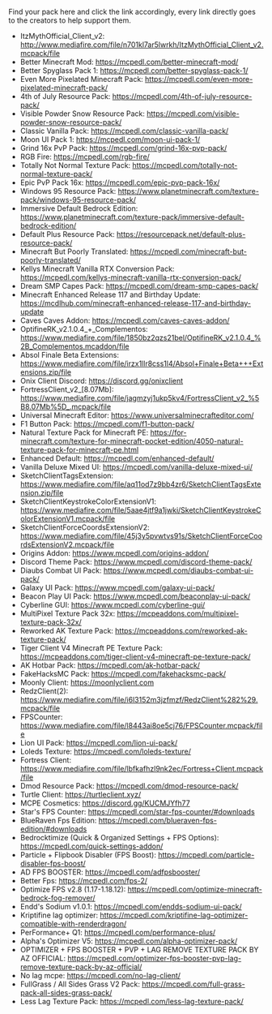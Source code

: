 Find your pack here and click the link accordingly, every link directly goes to the creators to help support them.

- ItzMythOfficial_Client_v2: http://www.mediafire.com/file/n701kl7ar5lwrkh/ItzMythOfficial_Client_v2.mcpack/file
- Better Minecraft Mod: https://mcpedl.com/better-minecraft-mod/
- Better Spyglass Pack 1: https://mcpedl.com/better-spyglass-pack-1/
- Even More Pixelated Minecraft Pack: https://mcpedl.com/even-more-pixelated-minecraft-pack/
- 4th of July Resource Pack: https://mcpedl.com/4th-of-july-resource-pack/
- Visible Powder Snow Resource Pack: https://mcpedl.com/visible-powder-snow-resource-pack/
- Classic Vanilla Pack: https://mcpedl.com/classic-vanilla-pack/
- Moon UI Pack 1: https://mcpedl.com/moon-ui-pack-1/
- Grind 16x PvP Pack: https://mcpedl.com/grind-16x-pvp-pack/
- RGB Fire: https://mcpedl.com/rgb-fire/
- Totally Not Normal Texture Pack: https://mcpedl.com/totally-not-normal-texture-pack/
- Epic PvP Pack 16x: https://mcpedl.com/epic-pvp-pack-16x/
- Windows 95 Resource Pack: https://www.planetminecraft.com/texture-pack/windows-95-resource-pack/
- Immersive Default Bedrock Edition: https://www.planetminecraft.com/texture-pack/immersive-default-bedrock-edition/
- Default Plus Resource Pack: https://resourcepack.net/default-plus-resource-pack/
- Minecraft But Poorly Translated: https://mcpedl.com/minecraft-but-poorly-translated/
- Kellys Minecraft Vanilla RTX Conversion Pack: https://mcpedl.com/kellys-minecraft-vanilla-rtx-conversion-pack/
- Dream SMP Capes Pack: https://mcpedl.com/dream-smp-capes-pack/
- Minecraft Enhanced Release 117 and Birthday Update: https://mcdlhub.com/minecraft-enhanced-release-117-and-birthday-update
- Caves Caves Addon: https://mcpedl.com/caves-caves-addon/
- OptifineRK_v2.1.0.4_+_Complementos: https://www.mediafire.com/file/1850bz2qzs21bel/OptifineRK_v2.1.0.4_%2B_Complementos.mcaddon/file
- Absol Finale Beta Extensions: https://www.mediafire.com/file/irzx1llr8css1l4/Absol+Finale+Beta+++Extensions.zip/file
- Onix Client Discord: https://discord.gg/onixclient
- FortressClient_v2_[8.07Mb]: https://www.mediafire.com/file/jagmzyj1ukp5kv4/FortressClient_v2_%5B8.07Mb%5D_.mcpack/file
- Universal Minecraft Editor: https://www.universalminecrafteditor.com/
- F1 Button Pack: https://mcpedl.com/f1-button-pack/
- Natural Texture Pack for Minecraft PE: https://for-minecraft.com/texture-for-minecraft-pocket-edition/4050-natural-texture-pack-for-minecraft-pe.html
- Enhanced Default: https://mcpedl.com/enhanced-default/
- Vanilla Deluxe Mixed UI: https://mcpedl.com/vanilla-deluxe-mixed-ui/
- SketchClientTagsExtension: https://www.mediafire.com/file/aq11od7z9bb4zr6/SketchClientTagsExtension.zip/file
- SketchClientKeystrokeColorExtensionV1: https://www.mediafire.com/file/5aae4jtf9a1jwki/SketchClientKeystrokeColorExtensionV1.mcpack/file
- SketchClientForceCoordsExtensionV2: https://www.mediafire.com/file/45j3y5pvwtvs91s/SketchClientForceCoordsExtensionV2.mcpack/file
- Origins Addon: https://www.mcpedl.com/origins-addon/
- Discord Theme Pack: https://www.mcpedl.com/discord-theme-pack/
- Diaubs Combat UI Pack: https://www.mcpedl.com/diaubs-combat-ui-pack/
- Galaxy UI Pack: https://www.mcpedl.com/galaxy-ui-pack/
- Beacon Play UI Pack: https://www.mcpedl.com/beaconplay-ui-pack/
- Cyberline GUI: https://www.mcpedl.com/cyberline-gui/
- MultiPixel Texture Pack 32x: https://mcpeaddons.com/multipixel-texture-pack-32x/
- Reworked AK Texture Pack: https://mcpeaddons.com/reworked-ak-texture-pack/
- Tiger Client V4 Minecraft PE Texture Pack: https://mcpeaddons.com/tiger-client-v4-minecraft-pe-texture-pack/
- AK Hotbar Pack: https://mcpedl.com/ak-hotbar-pack/
- FakeHacksMC Pack: https://mcpedl.com/fakehacksmc-pack/
- Moonly Client: https://moonlyclient.com
- RedzClient(2): https://www.mediafire.com/file/i6l3152m3jzfmzf/RedzClient%282%29.mcpack/file
- FPSCounter: https://www.mediafire.com/file/l8443ai8oe5cj76/FPSCounter.mcpack/file
- Lion UI Pack: https://mcpedl.com/lion-ui-pack/
- Loleds Texture: https://mcpedl.com/loleds-texture/
- Fortress Client: https://www.mediafire.com/file/lbfkafhzl9nk2ec/Fortress+Client.mcpack/file
- Dmod Resource Pack: https://mcpedl.com/dmod-resource-pack/
- Turtle Client: https://turtleclient.xyz/
- MCPE Cosmetics: https://discord.gg/KUCMJYfh77
- Star's FPS Counter: https://mcpedl.com/star-fps-counter/#downloads
- BlueRaven Fps Edition: https://mcpedl.com/blueraven-fps-edition/#downloads
- Bedrocktimize (Quick & Organized Settings + FPS Options): https://mcpedl.com/quick-settings-addon/
- Particle + Flipbook Disabler (FPS Boost): https://mcpedl.com/particle-disabler-fps-boost/
- AD FPS BOOSTER: https://mcpedl.com/adfpsbooster/
- Better Fps: https://mcpedl.com/fps-2/
- Optimize FPS v2.8 (1.17-1.18.12): https://mcpedl.com/optimize-minecraft-bedrock-fog-remover/
- Endd's Sodium v1.0.1: https://mcpedl.com/endds-sodium-ui-pack/
- Kriptifine lag optimizer: https://mcpedl.com/kriptifine-lag-optimizer-compatible-with-renderdragon/
- PerFormance+ Q1: https://mcpedl.com/performance-plus/
- Alpha's Optimizer V5: https://mcpedl.com/alpha-optimizer-pack/
- OPTIMIZER + FPS BOOSTER + PVP + LAG REMOVE TEXTURE PACK BY AZ OFFICIAL: https://mcpedl.com/optimizer-fps-booster-pvp-lag-remove-texture-pack-by-az-official/
- No lag mcpe: https://mcpedl.com/no-lag-client/
- FullGrass / All Sides Grass V2 Pack: https://mcpedl.com/full-grass-pack-all-sides-grass-pack/
- Less Lag Texture Pack: https://mcpedl.com/less-lag-texture-pack/
